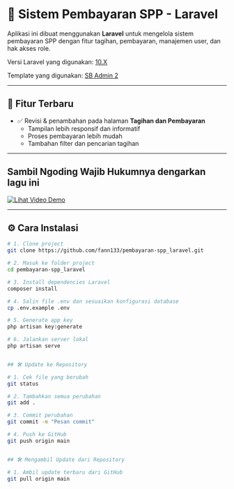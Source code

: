 # 💸 Sistem Pembayaran SPP - Laravel

Aplikasi ini dibuat menggunakan **Laravel** untuk mengelola sistem pembayaran SPP dengan fitur tagihan, pembayaran, manajemen user, dan hak akses role.

Versi Laravel yang digunakan: [10.X](https://laravel.com/docs/10.x)

Template yang digunakan: [SB Admin 2](https://startbootstrap.com/previews/sb-admin-2)

---

## 🚀 Fitur Terbaru

- ✅ Revisi & penambahan pada halaman **Tagihan dan Pembayaran**
  - Tampilan lebih responsif dan informatif
  - Proses pembayaran lebih mudah
  - Tambahan filter dan pencarian tagihan

---

## Sambil Ngoding Wajib Hukumnya dengarkan lagu ini
[![Lihat Video Demo](https://img.youtube.com/vi/abc123XYZ/0.jpg)](https://youtu.be/CtRIsakAgjQ?si=Durnh1AAhMHUqCLS "Klik untuk menonton di YouTube")

---

## ⚙️ Cara Instalasi

```bash
# 1. Clone project
git clone https://github.com/fann133/pembayaran-spp_laravel.git

# 2. Masuk ke folder project
cd pembayaran-spp_laravel

# 3. Install dependencies Laravel
composer install

# 4. Salin file .env dan sesuaikan konfigurasi database
cp .env.example .env

# 5. Generate app key
php artisan key:generate

# 6. Jalankan server lokal
php artisan serve


## 🛠️ Update ke Repository

# 1. Cek file yang berubah
git status

# 2. Tambahkan semua perubahan
git add .

# 3. Commit perubahan
git commit -m "Pesan commit"

# 4. Push ke GitHub
git push origin main


## 🛠️ Mengambil Update dari Repository

# 1. Ambil update terbaru dari GitHub
git pull origin main